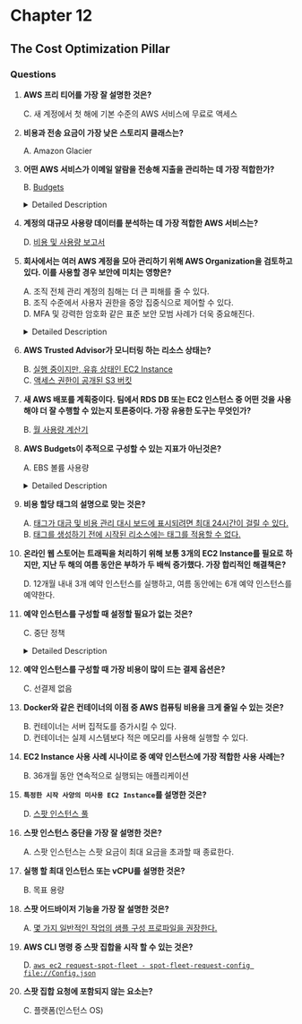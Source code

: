 # Chapter 12

## The Cost Optimization Pillar

### Questions

1. **AWS 프리 티어를 가장 잘 설명한 것은?**

    C. 새 계정에서 첫 해에 기본 수준의 AWS 서비스에 무료로 액세스

1. **비용과 전송 요금이 가장 낮은 스토리지 클래스는?**

    A. Amazon Glacier

1. **어떤 AWS 서비스가 이메일 알람을 전송해 지출을 관리하는 데 가장 적합한가?**

    B. [Budgets](https://docs.aws.amazon.com/ko_kr/awsaccountbilling/latest/aboutv2/budgets-managing-costs.html)

     <details><summary>Detailed Description</summary>

     **AWS Budgets**  
     AWS Budgets 을 통해 사용률 및 예산 기반으으로 이메일 또는 Amazon SNS 알람을 받을 수 있다.

     생성 가능한 예산 유형은 총 5가지:  

     1. Cost Budgets (예산 비용)
     1. Usage Budgets (사용량 예산)
     1. RI utilization budgets (RI 사용률 예산)
     1. RI coverage budgets (RI 보험료 예산)
     1. Savings Plans utilization budgets
     1. Savings Plans coverage budgets

     </details>

1. **계정의 대규모 사용량 데이터를 분석하는 데 가장 적합한 AWS 서비스는?**

    D. [비용 및 사용량 보고서](https://docs.aws.amazon.com/cur/latest/userguide/what-is-cur.html)

1. **회사에서는 여러 AWS 계정을 모아 관리하기 위해 AWS Organization을 검토하고 있다. 이를 사용할 경우 보안에 미치는 영향은?**

    A. 조직 전체 관리 계정의 침해는 더 큰 피해를 줄 수 있다.  
    B. 조직 수준에서 사용자 권한을 중앙 집중식으로 제어할 수 있다.  
    D. MFA 및 강력한 암호화 같은 표준 보안 모범 사례가 더욱 중요해진다.  

    <details><summary>Detailed Description</summary>

    ![AccountOuDiagram](https://user-images.githubusercontent.com/48475824/118385947-7c0f1680-b64e-11eb-8f53-1cd2d7700389.png)

    **AWS Organization**  
    AWS Organization 을 통해 계정을 그룹화 하여 중앙 집중식으로 관리할 수 있다.  

    액세스 제어 가능한 리소스:  

    1. 조직의 계층적 구조를 구성하는 루트 및 OU  
       - OU(Organizational Units) 조직 단위
    1. 조직의 멤버가 되는 계정
    1. 조직 내 다음 개체에 연결하는 정책
    1. 조직 상태를 변경할 때 사용하는 Handshake

    </details>

1. **AWS Trusted Advisor가 모니터링 하는 리소스 상태는?**

    B. [실행 중이지만, 유휴 상태인 EC2 Instance  ](https://docs.aws.amazon.com/whitepapers/latest/cost-optimization-reservation-models/aws-trusted-advisor.html)  
    C. [액세스 권한이 공개된 S3 버킷](https://aws.amazon.com/ko/about-aws/whats-new/2018/02/aws-trusted-advisors-s3-bucket-permissions-check-is-now-free/)

1. **새 AWS 배포를 계획중이다. 팀에서 RDS DB 또는 EC2 인스턴스 중 어떤 것을 사용해야 더 잘 수행할 수 있는지 토론중이다. 가장 유용한 도구는 무엇인가?**

    B. [월 사용량 계산기](https://calculator.aws/#/)

1. **AWS Budgets이 추적으로 구성할 수 있는 지표가 아닌것은?**

    A. EBS 볼륨 사용량

    <details><summary>Detailed Description</summary>

    EBS Volume 용량 모니터링은 예산 범위에 포함되지 않는다.

    </details>

1. **비용 할당 태그의 설명으로 맞는 것은?**

    A. [태그가 대금 및 비용 관리 대시 보드에 표시되려면 최대 24시간이 걸릴 수 있다.](https://docs.aws.amazon.com/ko_kr/awsaccountbilling/latest/aboutv2/deactivate-built-in-tags.html)  
    B. [태그를 생성하기 전에 시작된 리소스에는 태그를 적용할 수 없다.](https://docs.aws.amazon.com/ko_kr/awsaccountbilling/latest/aboutv2/aws-tag-restrictions.html)

1. **온라인 웹 스토어는 트래픽을 처리하기 위해 보통 3개의 EC2 Instance를 필요로 하지만, 지난 두 해의 여름 동안은 부하가 두 배씩 증가했다. 가장 합리적인 해결책은?**

    D. 12개월 내내 3개 예약 인스턴스를 실행하고, 여름 동안에는 6개 예약 인스턴스를 예약한다.

1. **예약 인스턴스를 구성할 때 설정할 필요가 없는 것은?**

    C. 중단 정책

    <details><summary>Detailed Description</summary>

    중단 정책은 스팟 인스턴스와 관련있다.

    </details>

1. **예약 인스턴스를 구성할 때 가장 비용이 많이 드는 결제 옵션은?**

    C. 선결제 없음

1. **Docker와 같은 컨테이너의 이점 중 AWS 컴퓨팅 비용을 크게 줄일 수 있는 것은?**

    B. 컨테이너는 서버 집적도를 증가시킬 수 있다.  
    D. 컨테이너는 실제 시스템보다 적은 메모리를 사용해 실행할 수 있다.  

1. **EC2 Instance 사용 사례 시나이로 중 예약 인스턴스에 가장 적합한 사용 사례는?**

    B. 36개월 동안 연속적으로 실행되는 애플리케이션

1. **`특정한 시작 사양의 미사용 EC2 Instance`를 설명한 것은?**

    D. [스팟 인스턴스 풀](https://docs.aws.amazon.com/ko_kr/AWSEC2/latest/UserGuide/using-spot-instances.html)

1. **스팟 인스턴스 중단을 가장 잘 설명한 것은?**

    A. 스팟 인스턴스는 스팟 요금이 최대 요금을 초과할 때 종료한다.

1. **실행 할 최대 인스턴스 또는 vCPU를 설명한 것은?**

    B. 목표 용량

1. **스팟 어드바이저 기능을 가장 잘 설명한 것은?**

    A. [몇 가지 일반적인 작업의 샘플 구성 프로파일을 권장한다.](https://aws.amazon.com/ko/ec2/spot/instance-advisor/)

1. **AWS CLI 명령 중 스팟 집합을 시작 할 수 있는 것은?**

    D. [`aws ec2 request-spot-fleet - spot-fleet-request-config file://Config.json`](https://docs.aws.amazon.com/cli/latest/reference/ec2/request-spot-fleet.html)

1. **스팟 집합 요청에 포함되지 않는 요소는?**

    C. 플랫폼(인스턴스 OS)
